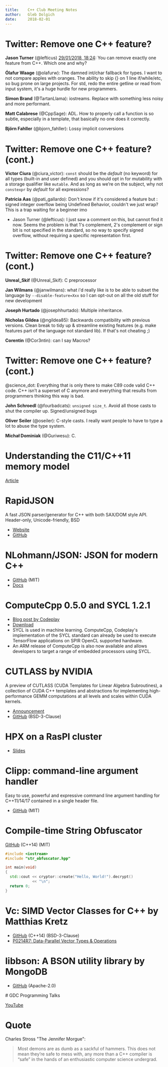 ```yaml
---
title:    C++ Club Meeting Notes
author:   Gleb Dolgich
date:     2018-02-01
---
```


# Twitter: Remove one C++ feature?

**Jason Turner** (@lefticus‬) [29/01/2018, 18:24](https://twitter.com/lefticus/status/958043266510856192): You can remove exactly one feature from C++. Which one and why?

**Ólafur Waage** (‪@olafurw‬): The damned int/char fallback for types. I want to not compare apples with oranges. The ability to skip {} on 1 line if/while/etc, so bug prone on large projects. For std, redo the entire getline or read from input system, it's a huge hurdle for new programmers.

**Simon Brand** (‪@TartanLlama‬): iostreams. Replace with something less noisy and more performant.

**Matt Calabrese** (‪@CppSage‬): ADL. How to properly call a function is so subtle, especially in a template, that basically no one does it correctly.

**Björn Fahller** (‪@bjorn_fahller‬): Lossy implicit conversions

# Twitter: Remove one C++ feature? (cont.)

**Victor Ciura** (‪@ciura_victor‬): ‪`const` should be the *default* (no keyword) for all types (built-in and user defined) and you should opt in for mutability with a storage qualifier like `mutable`. And as long as we’re on the subject, why not `constexpr` by *default* for all expressions?

**Patricia Aas** (‪@pati_gallardo‬): ‪Don't know if it's considered a feature but : signed integer overflow being Undefined Behavior, couldn't we just wrap? This is a trap waiting for a beginner imo

* Jason Turner (‪@lefticus‬): I just saw a comment on this, but cannot find it now. Seems the problem is that 1's complement, 2's complement or sign bit is not specified in the standard, so no way to specify signed overflow, without requiring a specific representation first.

# Twitter: Remove one C++ feature? (cont.)

**Unreal_Skif** (‪@Unreal_Skif‬): C preprocessor

**Jan Wilmans** (‪@janwilmans‬): what i'd really like is to be able to subset the language by `--disable-feature=Xxx` so I can opt-out on all the old stuff for new development

**Joseph Hurtado** (‪@josephhurtado‬): Multiple inheritance.

**Nicholas Gildea** (‪@ngildea85‬): Backwards compatibility with previous versions. Clean break to tidy up & streamline existing features (e.g. make features part of the language not standard lib). If that's not cheating ;)

**Corentin** (‪@Cor3ntin‬): can I say Macros?

# Twitter: Remove one C++ feature? (cont.)

@science_dot‬: Everything that is only there to make C89 code valid C++ code. C++ isn’t a superset of C anymore and everything that results from programmers thinking this way is bad.

**John Schroedl** (‪@fourbadcats‬): `unsigned size_t`. Avoid all those casts to shut the compiler up. Signed/unsigned bugs

**Oliver Seiler** (‪@oseiler‬): C-style casts. I really want people to have to type a lot to abuse the type system.

**Michał Dominiak** (‪@Guriwesu‬): C.

# Understanding the C11/C++11 memory model

[Article](https://davmac.wordpress.com/2018/01/28/understanding-the-c-c-memory-model/)

# RapidJSON

A fast JSON parser/generator for C++ with both SAX/DOM style API. Header-only, Unicode-friendly, BSD

* [Website](http://rapidjson.org/)
* [GitHub](https://github.com/Tencent/rapidjson)

# NLohmann/JSON: JSON for modern C++

* [GitHub](https://github.com/nlohmann/json) (MIT)
* [Docs](https://nlohmann.github.io/json/)

# ComputeCpp 0.5.0 and SYCL 1.2.1

* [Blog post by Codeplay](https://codeplay.com/portal/12-06-17-computecpp-ce-0-5-0-released-and-sycl-1-2-1-ratified)
* [Download](https://developer.codeplay.com/)
* SYCL is used in machine learning. ComputeCpp, Codeplay's implementation of the SYCL standard can already be used to execute TensorFlow applications on SPIR OpenCL supported hardware.
* An ARM release of ComputeCpp is also now available and allows developers to target a range of embedded processors using SYCL.

# CUTLASS by NVIDIA

A preview of CUTLASS (CUDA Templates for Linear Algebra Subroutines), a collection of CUDA C++ templates and abstractions for implementing high-performance GEMM computations at all levels and scales within CUDA kernels.

* [Announcement](https://devblogs.nvidia.com/parallelforall/cutlass-linear-algebra-cuda/)
* [GitHub](https://github.com/NVIDIA/cutlass) (BSD-3-Clause)

# HPX on a RasPI cluster

* [Slides](http://reu.cct.lsu.edu/documents/2017-presentations/Goncalves-Presentation.pdf)

# Clipp: command-line argument handler

Easy to use, powerful and expressive command line argument handling for C++11/14/17 contained in a single header file.

* [GitHub](https://github.com/muellan/clipp) (MIT)

# Compile-time String Obfuscator

[GitHub](https://github.com/urShadow/StringObfuscator) (C++14) (MIT)

```cpp
#include <iostream>
#include "str_obfuscator.hpp"

int main(void)
{
  std::cout << cryptor::create("Hello, World!").decrypt()
            << "\n";
  return 0;
}
```

# Vc: SIMD Vector Classes for C++ by Matthias Kretz

* [GitHub](https://github.com/VcDevel/Vc) (C++14) (BSD-3-Clause)
* [P0214R7: Data-Parallel Vector Types & Operations](http://www.open-std.org/jtc1/sc22/wg21/docs/papers/2017/p0214r7.pdf)

# libbson: A BSON utility library by MongoDB

* [GitHub](https://github.com/mongodb/libbson) (Apache-2.0)

# GDC Programming Talks

[YouTube](https://www.youtube.com/playlist?list=PL2e4mYbwSTbaw1l65rE0Gv6_B9ctOzYyW)

# Quote

Charles Stross "The Jennifer Morgue":

> Most demons are as dumb as a sackful of hammers. This does not mean they’re safe to mess with, any more than a C++ compiler is “safe” in the hands of an enthusiastic computer science undergrad.
